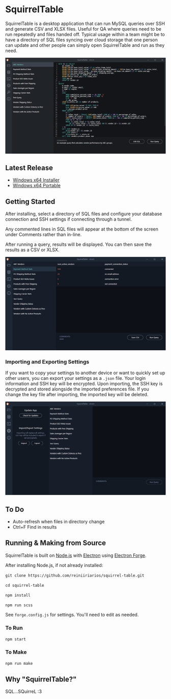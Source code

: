 # SquirrelTable

SquirrelTable is a desktop application that can run MySQL queries over SSH and generate CSV and XLSX files. Useful for QA where queries need to be run repeatedly and files handed off. Typical usage within a team might be to have a directory of SQL files syncing over cloud storage that one person can update and other people can simply open SquirrelTable and run as they need.

![](https://raw.githubusercontent.com/reiniiriarios/squirrel-table/master/screenshots/Screenshot%202021-03-31%20174214.png)

## Latest Release

* [Windows x64 Installer](https://github.com/reiniiriarios/squirrel-table/releases/download/v0.6.0/SquirrelTableSetup.exe)
* [Windows x64 Portable](https://github.com/reiniiriarios/squirrel-table/releases/download/v0.6.0/SquirrelTable-win32-x64-0.6.0.zip)

## Getting Started

After installing, select a directory of SQL files and configure your database connection and SSH settings if connecting through a tunnel.

Any commented lines in SQL files will appear at the bottom of the screen under Comments rather than in-line.

After running a query, results will be displayed. You can then save the results as a CSV or XLSX.

![](https://raw.githubusercontent.com/reiniiriarios/squirrel-table/master/screenshots/Screenshot%202021-03-27%20225608.png)

### Importing and Exporting Settings

If you want to copy your settings to another device or want to quickly set up other users, you can export your settings as a `.json` file. Your login information and SSH key will be encrypted. Upon importing, the SSH key is decrypted and stored alongside the imported preferences file. If you change the key file after importing, the imported key will be deleted.

![](https://raw.githubusercontent.com/reiniiriarios/squirrel-table/master/screenshots/Screenshot%202021-03-27%20221930.png)

## To Do

* Auto-refresh when files in directory change
* Ctrl+F Find in results

## Running & Making from Source

SquirrelTable is built on [Node.js](https://nodejs.org/) with [Electron](https://www.electronjs.org/) using [Electron Forge](https://www.electronforge.io/).

After installing Node.js, if not already installed:

`git clone https://github.com/reiniiriarios/squirrel-table.git`

`cd squirrel-table`

`npm install`

`npm run scss`

See `forge.config.js` for settings. You'll need to edit as needed.

### To Run

`npm start`

### To Make

`npm run make`

## Why "SquirrelTable?"
SQL...SQuirreL :3
